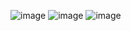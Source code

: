 ![image](https://camo.githubusercontent.com/196535315d84a11637aad9780fbd032a7e6b140d80492b3a880869e692b53225/68747470733a2f2f6769746875622d726561646d652d73746174732e76657263656c2e6170702f6170692f77616b6174696d653f757365726e616d653d4e6f7450756e63686e6f78267468656d653d6a6f6c6c79)
![image](https://github-readme-stats.vercel.app/api?username=KeyloggerHub&&show_icons=true&title_color=ffffff&icon_color=bb2acf&text_color=daf7dc&bg_color=151515)
![image](https://user-images.githubusercontent.com/81686956/122625888-e10ac180-d07d-11eb-9305-3fbe59804a6d.png)
